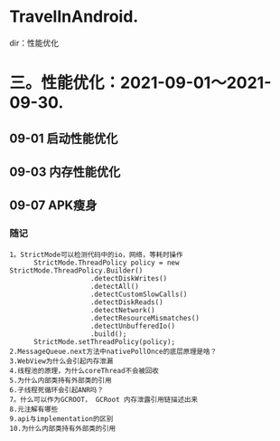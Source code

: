 # TravelInAndroid. 
dir：性能优化
# 三。性能优化：2021-09-01～2021-09-30.
## 09-01 启动性能优化
## 09-03 内存性能优化
## 09-07 APK瘦身
### 随记
    1。StrictMode可以检测代码中的io，网络，等耗时操作
          StrictMode.ThreadPolicy policy = new StrictMode.ThreadPolicy.Builder()
                        .detectDiskWrites()
                        .detectAll()
                        .detectCustomSlowCalls()
                        .detectDiskReads()
                        .detectNetwork()
                        .detectResourceMismatches()
                        .detectUnbufferedIo()
                        .build();
          StrictMode.setThreadPolicy(policy);
    2.MessageQueue.next方法中nativePollOnce的底层原理是啥？
    3.WebView为什么会引起内存泄漏
    4.线程池的原理，为什么coreThread不会被回收
    5.为什么内部类持有外部类的引用
    6.子线程死循环会引起ANR吗？
    7。什么可以作为GCROOT， GCRoot 内存泄露引用链描述出来
    8.元注解有哪些
    9.api与implementation的区别
    10.为什么内部类持有外部类的引用




